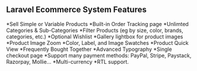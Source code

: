 ## Laravel Ecommerce System Features

*Sell Simple or Variable Products
*Built-in Order Tracking page
*Unlimted Categories & Sub-Categories
*Filter Products (eg by size, color, brands, categories, etc.)
*Optional Wishlist
*Gallery lightbox for product images
*Product Image Zoom
*Color, Label, and Image Swatches
*Product Quick View
*Frequently Bought Together
*Advanced Typography
*Single checkout page
*Support many payment methods: PayPal, Stripe, Paystack, Razorpay, Mollie…
*Multi-currency
*RTL support.

